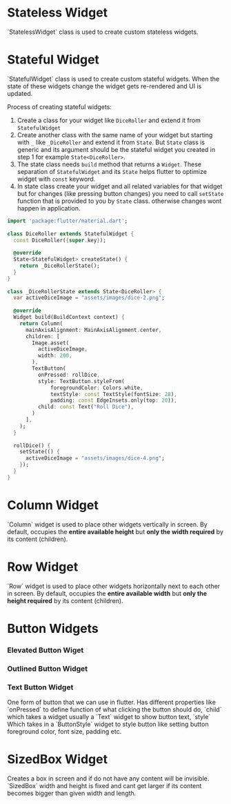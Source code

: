 <h1>Stateless Widget</h2>
`StatelessWidget` class is used to create custom stateless widgets.

<h1>Stateful Widget</h1>
`StatefulWidget` class is used to create custom stateful widgets. When the state of these widgets change the widget gets re-rendered and UI is updated.

Process of creating stateful widgets:
1. Create a class for your widget like `DiceRoller` and extend it from `StatefulWidget`
2. Create another class with the same name of your widget but starting with `_` like `_DiceRoller` and extend it from `State`. But `State` class is generic and its argument should be the stateful widget you created in step 1 for example `State<DiceRoller>`.
3. The state class needs `build` method that returns a `Widget`. These separation of `StatefulWidget` and its `State` helps flutter to optimize widget with `const` keyword.
4. In state class create your widget and all related variables for that widget but for changes (like pressing button changes) you need to call `setState` function that is provided to you by `State` class. otherwise changes wont happen in application.

```dart
import 'package:flutter/material.dart';  
  
class DiceRoller extends StatefulWidget {  
  const DiceRoller({super.key});  
  
  @override  
  State<StatefulWidget> createState() {  
    return _DiceRollerState();  
  }  
}  
  
class _DiceRollerState extends State<DiceRoller> {  
  var activeDiceImage = "assets/images/dice-2.png";  
  
  @override  
  Widget build(BuildContext context) {  
    return Column(  
      mainAxisAlignment: MainAxisAlignment.center,  
      children: [  
        Image.asset(  
          activeDiceImage,  
          width: 200,  
        ),  
        TextButton(  
          onPressed: rollDice,  
          style: TextButton.styleFrom(  
              foregroundColor: Colors.white,  
              textStyle: const TextStyle(fontSize: 28),  
              padding: const EdgeInsets.only(top: 20)),  
          child: const Text("Roll Dice"),  
        )  
      ],  
    );  
  }  
  
  rollDice() {  
    setState(() {  
      activeDiceImage = "assets/images/dice-4.png";  
    });  
  }  
}
```


<h1>Column Widget</h1>
`Column` widget is used to place other widgets vertically in screen. By default, occupies the <b>entire available height</b> but <b>only the width required</b> by its content (children).

<h1>Row Widget</h1>
`Row` widget is used to place other widgets horizontally next to each other in screen. By default, occupies the <b>entire available width</b> but <b>only the height required</b> by its content (children).

<h1>Button Widgets</h1>
<h3>Elevated Button Wiget</h3>
<h3>Outlined Button Widget</h3>
<h3>Text Button Widget</h3>
One form of button that we can use in flutter. Has different properties like 
`onPressed` to define function of what clicking the button should do,
`child` which takes a widget usually a `Text` widget to show button text,
`style` Which takes in a `ButtonStyle` widget to style button like setting button foreground color, font size, padding etc.

<h1>SizedBox Widget</h1>
Creates a box in screen and if do not have any content will be invisible. `SizedBox` width and height is fixed and cant get larger if its content becomes bigger than given width and length.